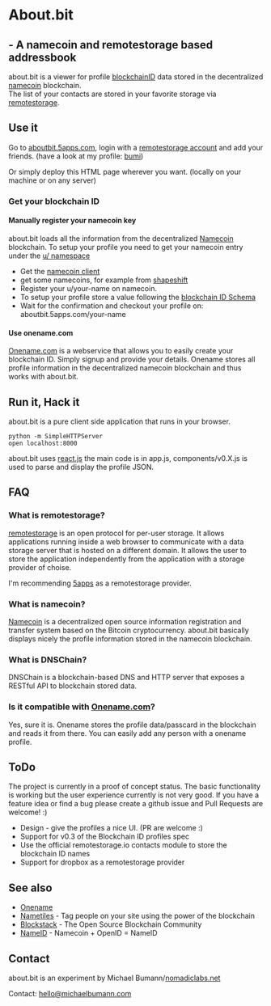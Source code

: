 # About.bit 
## - A namecoin and remotestorage based addressbook

about.bit is a viewer for profile [blockchainID](https://github.com/blockstack/blockstack/wiki/Blockchain-ID) data stored in the decentralized [namecoin](http://namecoin.info) blockchain.  
The list of your contacts are stored in your favorite storage via [remotestorage](http://remotestorage.io). 


## Use it

Go to [aboutbit.5apps.com](https://aboutbit.5apps.com), login with a [remotestorage account](http://5apps.com/storage) and add your friends. (have a look at my profile: [bumi](https://aboutbit.5apps.com/bumi))

Or simply deploy this HTML page wherever you want. (locally on your machine or on any server)

### Get your blockchain ID

#### Manually register your namecoin key

about.bit loads all the information from the decentralized [Namecoin](https://namecoin.org/) blockchain. 
To setup your profile you need to get your namecoin entry under the [u/ namespace](https://wiki.namecoin.org/index.php?title=OneName)

* Get the [namecoin client](https://namecoin.info/?p=download) 
* get some namecoins, for example from [shapeshift](https://shapeshift.io/#)
* Register your u/your-name on namecoin. 
* To setup your profile store a value following the [blockchain ID Schema](https://github.com/blockstack/blockstack/wiki/Blockchain-ID-Schema-v2)
* Wait for the confirmation and checkout your profile on: aboutbit.5apps.com/your-name

#### Use onename.com

[Onename.com](https://onename.com/) is a webservice that allows you to easily create your blockchain ID. 
Simply signup and provide your details. Onename stores all profile information in the decentralized namecoin blockchain and thus works with about.bit.


## Run it, Hack it

about.bit is a pure client side application that runs in your browser.

    python -m SimpleHTTPServer
    open localhost:8000

about.bit uses [react.js](http://reactjs.com) the main code is in app.js, components/v0.X.js is used to parse and display the profile JSON. 


## FAQ

### What is remotestorage?

[remotestorage](https://remotestorage.io/) is an open protocol for per-user storage. It allows applications running inside a web browser to communicate with a data storage server that is hosted on a different domain. 
It allows the user to store the application independently from the application with a storage provider of choise. 

I'm recommending [5apps](https://5apps.com) as a remotestorage provider.

### What is namecoin?

[Namecoin](http://namecoin.org/) is a decentralized open source information registration and transfer system based on the Bitcoin cryptocurrency.
about.bit basically displays nicely the profile information stored in the namecoin blockchain.

### What is DNSChain?

DNSChain is a blockchain-based DNS and HTTP server that exposes a RESTful API to blockchain stored data. 


### Is it compatible with [Onename.com](https://onename.com/)?

Yes, sure it is. Onename stores the profile data/passcard in the blockchain and reads it from there. You can easily add any person with a onename profile.

## ToDo

The project is currently in a proof of concept status. The basic functionality is working but the user experience currently is not very good.
If you have a feature idea or find a bug please create a github issue and Pull Requests are welcome! :)

* Design - give the profiles a nice UI. (PR are welcome :) 
* Support for v0.3 of the Blockchain ID profiles spec
* Use the official remotestorage.io contacts module to store the blockchain ID names 
* Support for dropbox as a remotestorage provider

## See also

* [Onename](https://onename.com/) 
* [Nametiles](https://nametiles.co/) - Tag people on your site using the power of the blockchain
* [Blockstack](https://blockstack.org/) - The Open Source Blockchain Community
* [NameID](https://nameid.org/) - Namecoin + OpenID = NameID


## Contact

about.bit is an experiment by Michael Bumann/[nomadiclabs.net](http://nomadiclabs.net)

Contact: hello@michaelbumann.com

